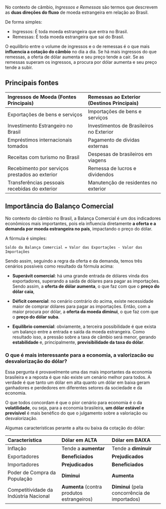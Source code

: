 No contexto de câmbio, *Ingressos e Remessas* são termos que descrevem as **duas direções do fluxo** de moeda estrangeira em relação ao Brasil.

De forma simples:

* Ingressos: É toda moeda estrangeira que entra no Brasil.
* Remessas: É toda moeda estrangeira que sai do Brasil.

O equilíbrio entre o volume de ingressos e o de remessas é o que mais **influencia a cotação do câmbio** no dia a dia. Se há mais ingressos do que remessas, a oferta de dólar aumenta e seu preço tende a cair. Se as remessas superam os ingressos, a procura por dólar aumenta e seu preço tende a subir.

## Principais fontes

| Ingressos de Moeda (Fontes Principais) | Remessas ao Exterior (Destinos Principais) |
| :--- | :--- |
| Exportações de bens e serviços | Importações de bens e serviços |
| Investimento Estrangeiro no Brasil | Investimentos de Brasileiros no Exterior |
| Empréstimos internacionais tomados | Pagamento de dívidas externas |
| Receitas com turismo no Brasil | Despesas de brasileiros em viagens |
| Recebimento por serviços prestados ao exterior | Remessa de lucros e dividendos |
| Transferências pessoais recebidas do exterior | Manutenção de residentes no exterior |

## Importância do Balanço Comercial

No contexto do câmbio no Brasil, a Balança Comercial é um dos indicadores econômicos mais importantes, pois ela influencia diretamente **a oferta e a demanda por moeda estrangeira no país**, impactando o preço do dólar.

A fórmula é simples:

```
Saldo da Balança Comercial = Valor das Exportações - Valor das Importações
```

Sendo assim, seguindo a regra da oferta e da demanda, temos três cenários possíveis como resultado da fórmula acima:

* **Superávit comercial**: há uma grande entrada de dólares vinda dos exportadores, superando a saída de dólares para pagar as importações. Sendo assim, a **oferta de dólar aumenta**, o que faz com que o **preço do dólar caia**, 

* **Déficit comercial**: no cenário contrário do acima, existe necessidade maior de comprar dólares para pagar as importações. Então, com a maior procura por dólar, a **oferta da moeda diminui**, o que faz com que o **preço do dólar suba**.

* **Equilíbrio comercial**: obviamente, a terceira possibilidade é que exista um balanço entre a entrada e saída da moeda estrangeira. Como resultado isso, a pressão sobre a taxa de câmbio será menor, gerando **estabilidade** e, principalmente, **previsibilidade da taxa do dólar**.

### O que é mais interessante para a economia, a valorizacão ou desvalorização do dólar?

Essa pergunta é provavelmente uma das mais importantes da economia brasileira e a reposta é que não existe um cenário melhor para todos. A verdade é que tanto um dólar em alta quanto um dólar em baixa geram ganhadores e perdedores em diferentes setores da sociedade e da economia.

O que todos concordam é que o pior cenário para economia é o da **volatilidade**, ou seja, para a economia brasileira, **um dólar estável e previsível** é mais benéfico do que o julgamento sobre a valoriação ou desvalorização.

Algumas características perante a alta ou baixa da cotação do dólar:

| Característica | Dólar em ALTA | Dólar em BAIXA |
| :--- | :--- | :--- |
| Inflação | Tende a **aumentar** | Tende a **diminuir** |
| Exportadores | **Beneficiados** | **Prejudicados** |
| Importadores | **Prejudicados** | **Beneficiados** |
| Poder de Compra da População | **Diminui** | **Aumenta** |
| Competitividade da Indústria Nacional | **Aumenta** (contra produtos estrangeiros) | **Diminui** (pela concorrência de importados) |


